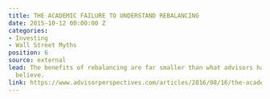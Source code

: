 ```yaml
---
title: THE ACADEMIC FAILURE TO UNDERSTAND REBALANCING
date: 2015-10-12 00:00:00 Z
categories:
- Investing
- Wall Street Myths
position: 6
source: external
lead: The benefits of rebalancing are far smaller than what advisors have come to
  believe.
link: https://www.advisorperspectives.com/articles/2016/08/16/the-academic-failure-to-understand-rebalancing
---
```


